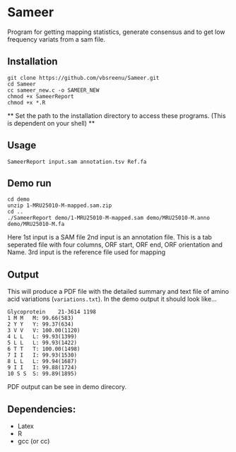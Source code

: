 # Sameer
Program for getting mapping statistics, generate consensus and to get low frequency variats from a sam file.

## Installation
```
git clone https://github.com/vbsreenu/Sameer.git
cd Sameer
cc sameer_new.c -o SAMEER_NEW
chmod +x SameerReport
chmod +x *.R 
```

** Set the path to the installation directory to access these programs. (This is dependent on your shell) **


## Usage
```
SameerReport input.sam annotation.tsv Ref.fa
```


## Demo run

```
cd demo
unzip 1-MRU25010-M-mapped.sam.zip
cd ..
./SameerReport demo/1-MRU25010-M-mapped.sam demo/MRU25010-M.anno demo/MRU25010-M.fa
```
Here 
1st input is a SAM file
2nd input is an annotation file. This is a tab seperated file with four columns, ORF start, ORF end, ORF orientation and Name.
3rd input is the reference file used for mapping


## Output
This will produce a PDF file with the detailed summary and text file of amino acid variations (`variations.txt`). 
In the demo output it should look like...

```
Glycoprotein    21-3614 1198
1 M M   M: 99.66(583)
2 Y Y   Y: 99.37(634)
3 V V   V: 100.00(1120)
4 L L   L: 99.93(1399)
5 L L   L: 99.93(1422)
6 T T   T: 100.00(1498)
7 I I   I: 99.93(1530)
8 L L   L: 99.94(1687)
9 I I   I: 99.88(1724)
10 S S  S: 99.89(1895)
```

PDF output can be see in demo direcory.





## Dependencies:
- Latex
- R
- gcc (or cc)

